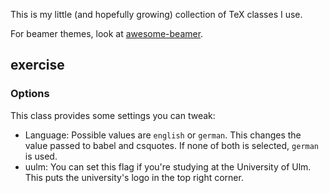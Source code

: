 This is my little (and hopefully growing) collection of TeX classes I use.

For beamer themes, look at [awesome-beamer](https://github.com/LukasPietzschmann/awesome-beamer).

## exercise
### Options
This class provides some settings you can tweak:
- Language: Possible values are `english` or `german`. This changes the value passed to babel and csquotes. If none of both is selected, `german` is used.
- uulm: You can set this flag if you're studying at the University of Ulm. This puts the university's logo in the top right corner.
